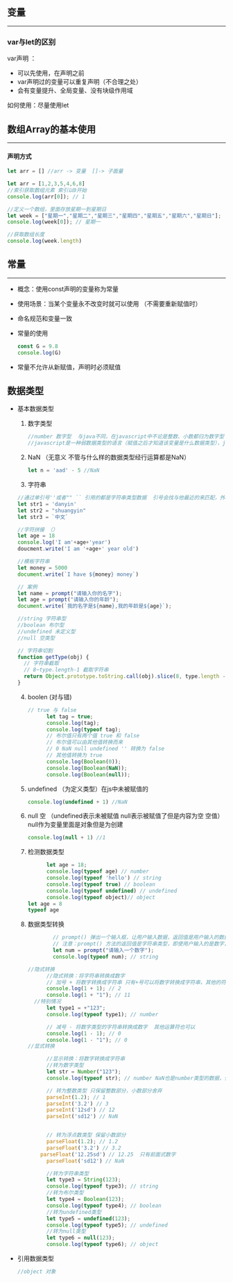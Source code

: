 ## 变量

------

### var与let的区别

var声明 ： 

- 可以先使用，在声明之前
- var声明过的变量可以重复声明（不合理之处）
- 会有变量提升、全局变量、没有块级作用域

如何使用：尽量使用let

## 数组Array的基本使用

------

#### 声明方式

```javascript
let arr = [] //arr -> 变量  []-> 子面量

let arr = [1,2,3,5,4,6,8]
//索引获取数组元素 索引以0开始
console.log(arr[0]); // 1

//定义一个数组，里面存放星期一到星期日
let week = ["星期一","星期二","星期三","星期四","星期五","星期六","星期日"];
console.log(week[0]); // 星期一

//获取数组长度
console.log(week.length)

```

## 常量

------

- 概念：使用const声明的变量称为常量

- 使用场景：当某个变量永不改变时就可以使用 （不需要重新赋值时）

- 命名规范和变量一致

- 常量的使用

  ```javascript
  const G = 9.8
  console.log(G)
  ```

- 常量不允许从新赋值，声明时必须赋值

## 数据类型

- 基本数据类型

  1. 数字类型

     ```javascript
     //number 数字型  与java不同，在javascript中不论是整数、小数都归为数字型
     //javascript是一种弱数据类型的语言（赋值之后才知道该变量是什么数据类型），java是一种强数据类型（声明时便定下了变量的数据类型）
     ```

  2. NaN （无意义 不管与什么样的数据类型经行运算都是NaN）

     ```javascript
     let n = 'aad' - 5 //NaN
     ```

  3. 字符串

  ```javascript
  //通过单引号''或者"" `` 引用的都是字符串类型数据  引号会找与他最近的来匹配，外单内双 、内双为单
  let str1 = 'danyin'
  let str2 = "shuangyin"
  let str3 = `中文`
  
  //字符拼接 （）
  let age = 18
  console.log('I am'+age+'year')
  doucment.write('I am '+age+' year old')
  
  //模板字符串
  let money = 5000
  document.write(`I have ${money} money`)
  
  // 案例
  let name = prompt("请输入你的名字");
  let age = prompt("请输入你的年龄");
  document.write(`我的名字是${name},我的年龄是${age}`);
  
  //string 字符串型
  //boolean 布尔型
  //undefined 未定义型
  //null 空类型
  
  // 字符串切割
  function getType(obj) {
    // 字符串截取
    // 8~type.length-1 截取字符串
    return Object.prototype.toString.call(obj).slice(8, type.length - 1); // 左闭右开
  }
  ```

   4. boolen  (对与错)

      ```javascript
      // true 与 false
            let tag = true;
            console.log(tag);
            console.log(typeof tag);
            // 布尔值只有两个值 true 和 false
            // 布尔值可以由其他值转换而来
            // 0 NaN null undefined '' 转换为 false
            // 其他值转换为 true
            console.log(Boolean(0));
            console.log(Boolean(NaN));
            console.log(Boolean(null));
      ```

   5. undefined （为定义类型）在js中未被赋值的 

      ```javascript
      console.log(undefined + 1) //NaN   
      ```

   6. null 空   （undefined表示未被赋值  null表示被赋值了但是内容为空 空值）null作为变量里面是对象但是为创建

      ```javascript
      console.log(null + 1) //1
      ```

   7. 检测数据类型

      ```javascript
            let age = 18;
            console.log(typeof age) // number
            console.log(typeof 'hello') // string
            console.log(typeof true) // boolean
            console.log(typeof undefined) // undefined
            console.log(typeof object)// object
      let age = 8
      typeof age
      ```

   8. 数据类型转换

      ```javascript
              // prompt() 弹出一个输入框，让用户输入数据，返回值是用户输入的数据
              // 注意：prompt() 方法的返回值是字符串类型，即使用户输入的是数字，也会被转换成字符串类型
              let num = prompt("请输入一个数字");
              console.log(typeof num); // string
      
      //隐式转换
            //隐式转换：将字符串转换成数字
            // 加号 + 将数字转换成字符串 只有+号可以将数字转换成字符串，其他的符号都不能将数字转换成字符串
            console.log(1 + 1); // 2
            console.log(1 + "1"); // 11
      	//特别情况
            let type1 = +"123";
            console.log(typeof type1); // number
      
            // 减号 - 将数字类型的字符串转换成数字  其他运算符也可以
            console.log(1 - 1); // 0
            console.log(1 - "1"); // 0
      //显式转换
      
            //显示转换：将数字转换成字符串
            //转为数字类型
            let str = Number("123");
            console.log(typeof str); // number NaN也是number类型的数据，代表非数字
      
            // 转为整数类型 只保留整数部分，小数部分舍弃
            parseInt(1.2); // 1
            parseInt('3.2') // 3
            parseInt('12sd') // 12
            parseInt('sd12') // NaN
      
      
            // 转为浮点数类型 保留小数部分
            parseFloat(1.2); // 1.2
            parseFloat('3.2') // 3.2
      	  parseFloat('12.25sd') // 12.25  只有前面式数字
            parseFloat('sd12') // NaN
      
            //转为字符串类型
            let type3 = String(123);
            console.log(typeof type3); // string
            //转为布尔类型
            let type4 = Boolean(123);
            console.log(typeof type4); // boolean
            //转为undefined类型
            let type5 = undefined(123);
            console.log(typeof type5); // undefined
            //转为null类型
            let type6 = null(123);
            console.log(typeof type6); // object
      
      ```

      

- 引用数据类型

  ```javascript
  //object 对象
  ```

  